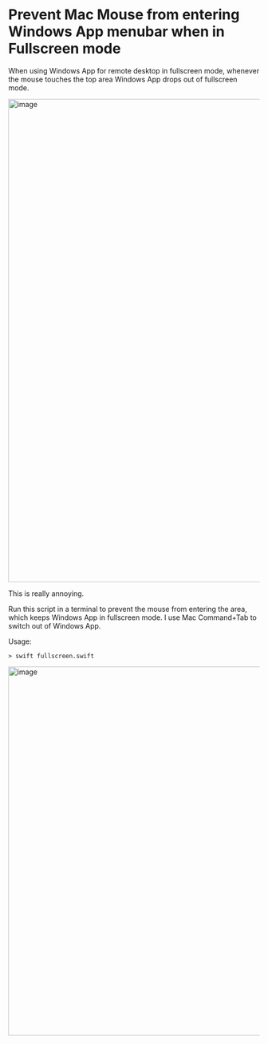 # Prevent Mac Mouse from entering Windows App menubar when in Fullscreen mode

When using Windows App for remote desktop in fullscreen mode, whenever the mouse touches the top area Windows App drops out of fullscreen mode.

<img width="968" alt="image" src="https://github.com/user-attachments/assets/92dc5024-e20f-498c-b0b4-120da950f5c8" />

This is really annoying.

Run this script in a terminal to prevent the mouse from entering the area, which keeps Windows App in fullscreen mode.
I use Mac Command+Tab to switch out of Windows App.

Usage:

```shell
> swift fullscreen.swift
```

<img width="739" alt="image" src="https://github.com/user-attachments/assets/34c65878-1b9f-4cfc-93dd-ebe1e52556c7" />
